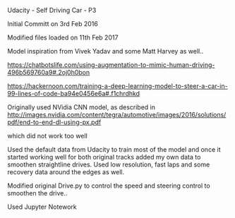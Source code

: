 Udacity - Self Driving Car - P3

Initial Committ on 3rd Feb 2016

Modified files loaded on 11th Feb 2017

Model inspiration from Vivek Yadav and some Matt Harvey as well..

https://chatbotslife.com/using-augmentation-to-mimic-human-driving-496b569760a9#.2oj0h0bon

https://hackernoon.com/training-a-deep-learning-model-to-steer-a-car-in-99-lines-of-code-ba94e0456e6a#.f1chrdhkd

Originally used NVidia CNN model, as described in http://images.nvidia.com/content/tegra/automotive/images/2016/solutions/pdf/end-to-end-dl-using-px.pdf

which did not work too well

Used the default data from Udacity to train most of the model and once it started working well for both original tracks
added my own data to smoothen straightline drives. Used low resolution, fast laps and some recovery data around the edges
as well.

Modified original Drive.py to control the speed and steering control to smoothen the drive..


Used Jupyter Notework
